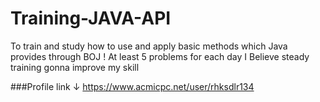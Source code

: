 # Training-JAVA-API
To train and study how to use and apply basic methods which Java provides through BOJ !
At least 5 problems for each day
I Believe steady training gonna improve my skill


###Profile link ↓
https://www.acmicpc.net/user/rhksdlr134
